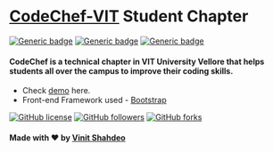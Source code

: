 # [CodeChef-VIT](https://www.facebook.com/codechefvituniversity/) Student Chapter

[![Generic badge](https://img.shields.io/badge/codechef-VIT-teal.svg)](https://www.facebook.com/codechefvituniversity/) [![Generic badge](https://img.shields.io/badge/student-chapter-red.svg)](https://vinitshahdeo.github.io/CodeChefVIT/) [![Generic badge](https://img.shields.io/badge/official-website-blue.svg)](https://vinitshahdeo.github.io/CodeChefVIT/)

#### CodeChef is a technical chapter in VIT University Vellore that helps students all over the campus to improve their coding skills.

- Check [demo](https://vinitshahdeo.github.io/CodeChefVIT/) here.
- Front-end Framework used - [Bootstrap](https://getbootstrap.com/)

[![GitHub license](https://img.shields.io/github/license/vinitshahdeo/CodeChefVIT.svg?style=social)](https://github.com/vinitshahdeo/CodeChefVIT/blob/master/LICENSE) [![GitHub followers](https://img.shields.io/github/followers/vinitshahdeo.svg?label=Follow&style=social)](https://github.com/vinitshahdeo/) 
[![GitHub forks](https://img.shields.io/github/forks/vinitshahdeo/CodeChefVIT.svg?style=social)](https://github.com/vinitshahdeo/CodeChefVIT/network)

#### Made with <span class="heart">❤</span> by [Vinit Shahdeo](https://github.com/vinitshahdeo/)
